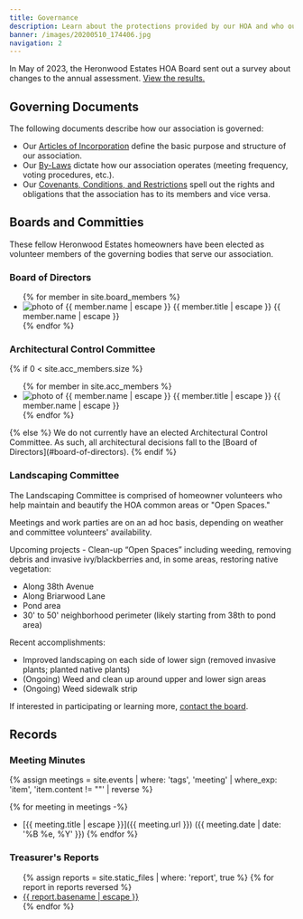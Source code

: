 ```yaml
---
title: Governance
description: Learn about the protections provided by our HOA and who our volunteers are.
banner: /images/20200510_174406.jpg
navigation: 2
---
```


<div class="notice">
  <p>In May of 2023, the Heronwood Estates HOA Board sent out a survey about changes to the annual assessment. <a href="{% link misc/2023-assessment-survey-results.md %}">View the results.</a></p>
</div>

## Governing Documents

The following documents describe how our association is governed:

* Our [Articles of Incorporation](governance/articles-of-incorporation.md) define the basic purpose and structure of our association.
* Our [By-Laws](governance/by-laws.md) dictate how our association operates (meeting frequency, voting procedures, etc.).
* Our [Covenants, Conditions, and Restrictions](governance/covenants-conditions-and-restrictions.md) spell out the rights and obligations that the association has to its members and vice versa.

## Boards and Committies

These fellow Heronwood Estates homeowners have been elected as volunteer members of the governing bodies that serve our association.

### Board of Directors

<ul class="profiles">
{% for member in site.board_members %}
  <li>
    <img src="{{ member.photo | escape }}" alt="photo of {{ member.name | escape }}" />
    <span class="title">{{ member.title | escape }}</span>
    <span class="name">{{ member.name | escape }}</span>
  </li>
{% endfor %}
</ul>

### Architectural Control Committee

{% if 0 < site.acc_members.size %}
<ul class="profiles">
  {% for member in site.acc_members %}
  <li>
    <img src="{{ member.photo | escape }}" alt="photo of {{ member.name | escape }}" />
    <span class="title">{{ member.title | escape }}</span>
    <span class="name">{{ member.name | escape }}</span>
  </li>
  {% endfor %}
</ul>
{% else %}
We do not currently have an elected Architectural Control Committee. As such, all architectural decisions fall to the [Board of Directors](#board-of-directors).
{% endif %}

### Landscaping Committee

The Landscaping Committee is comprised of homeowner volunteers who help maintain and beautify the HOA common areas or "Open Spaces."

Meetings and work parties are on an ad hoc basis, depending on weather and committee volunteers' availability.

Upcoming projects - Clean-up “Open Spaces” including weeding, removing debris and invasive ivy/blackberries and, in some areas, restoring native vegetation:
* Along 38th Avenue
* Along Briarwood Lane
* Pond area
* 30' to 50' neighborhood perimeter (likely starting from 38th to pond area)

Recent accomplishments:
* Improved landscaping on each side of lower sign (removed invasive plants; planted native plants)
* (Ongoing) Weed and clean up around upper and lower sign areas
* (Ongoing) Weed sidewalk strip
 

If interested in participating or learning more, [contact the board](contact).

## Records

### Meeting Minutes

{% assign meetings = site.events | where: 'tags', 'meeting' | where_exp: 'item', 'item.content != ""' | reverse %}

{% for meeting in meetings -%}
* [{{ meeting.title | escape }}]({{ meeting.url }}) ({{ meeting.date | date: '%B %e, %Y' }})
{% endfor %}

### Treasurer's Reports

<ul class="reports">
{% assign reports = site.static_files | where: 'report', true %}
{% for report in reports reversed %}
  <li><a href="{{ report.path | escape }}">{{ report.basename | escape }}</a></li>
{% endfor %}
</ul>
